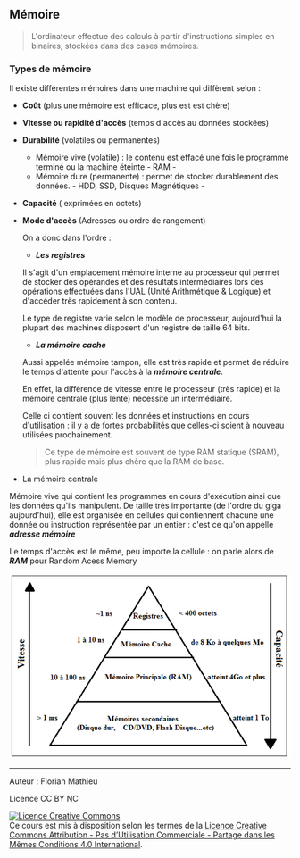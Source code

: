 ## Mémoire 

>  L'ordinateur effectue des calculs à partir d'instructions simples en binaires, stockées dans des cases mémoires.

### Types de mémoire

Il existe différentes mémoires dans une machine qui diffèrent selon : 

- **Coût** (plus une mémoire est efficace, plus est est chère)

- **Vitesse ou rapidité d'accès** (temps d'accès au données stockées)

- **Durabilité** (volatiles ou permanentes)

  - Mémoire vive (volatile) : le contenu est effacé une fois le programme terminé ou la machine éteinte - RAM -
  - Mémoire dure (permanente) : permet de stocker durablement des données. - HDD, SSD, Disques Magnétiques -

- **Capacité** ( exprimées en octets)

- **Mode d'accès** (Adresses ou ordre de rangement)

  

  On a donc dans l'ordre :

  - ***Les registres*** 

  Il s'agit d'un emplacement mémoire interne au processeur qui permet de stocker des opérandes et des résultats intermédiaires lors des opérations effectuées dans l'UAL (Unité Arithmétique & Logique) et d'accéder très rapidement à son contenu.

  Le type de registre varie selon le modèle de processeur, aujourd'hui la plupart des machines disposent d'un registre de taille 64 bits.

  

  - ***La mémoire cache*** 

  Aussi appelée mémoire tampon, elle est très rapide et permet de réduire le temps d'attente pour l'accès à la ***mémoire centrale***.

  En effet, la différence de vitesse entre le processeur (très rapide) et la mémoire centrale (plus lente) necessite un intermédiaire.

  Celle ci contient souvent les données et instructions en cours d'utilisation : il y a de fortes probabilités que celles-ci soient à nouveau utilisées prochainement.

  > Ce type de mémoire est souvent de type RAM statique (SRAM), plus rapide mais plus chère que la RAM de base.



- La mémoire centrale

Mémoire vive qui contient les programmes en cours d'exécution ainsi que les données qu'ils manipulent. De taille très importante (de l'ordre du giga aujourd'hui), elle est organisée en cellules qui contiennent chacune une donnée ou instruction représentée par un entier : c'est ce qu'on appelle ***adresse mémoire***

Le temps d'accès est le même, peu importe la cellule : on parle alors de ***RAM*** pour Random Acess Memory



![mémoire](../assets/memoire.png)





----------

Auteur : Florian Mathieu

Licence CC BY NC

<a rel="license" href="http://creativecommons.org/licenses/by-nc-sa/4.0/"><img alt="Licence Creative Commons" style="border-width:0" src="https://i.creativecommons.org/l/by-nc-sa/4.0/88x31.png" /></a> <br />Ce cours est mis à disposition selon les termes de la <a rel="license" href="http://creativecommons.org/licenses/by-nc-sa/4.0/">Licence Creative Commons Attribution - Pas d’Utilisation Commerciale - Partage dans les Mêmes Conditions 4.0 International</a>.

